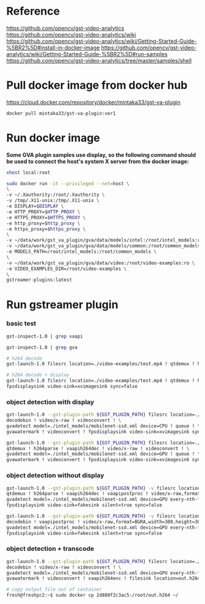 # Reference

https://github.com/opencv/gst-video-analytics
https://github.com/opencv/gst-video-analytics/wiki
https://github.com/opencv/gst-video-analytics/wiki/Getting-Started-Guide-%5BR2%5D#install-in-docker-image
https://github.com/opencv/gst-video-analytics/wiki/Getting-Started-Guide-%5BR2%5D#run-samples
https://github.com/opencv/gst-video-analytics/tree/master/samples/shell

# Pull docker image from docker hub

https://cloud.docker.com/repository/docker/mintaka33/gst-va-plugin

```bash
docker pull mintaka33/gst-va-plugin:ver1
```


# Run docker image

**Some GVA plugin samples use display, so the following command should be used to connect the host's system X server from the docker image:**

```bash
xhost local:root
```

```bash
sudo docker run -it --privileged --net=host \
\
-v ~/.Xauthority:/root/.Xauthority \
-v /tmp/.X11-unix:/tmp/.X11-unix \
-e DISPLAY=$DISPLAY \
-e HTTP_PROXY=$HTTP_PROXY \
-e HTTPS_PROXY=$HTTPS_PROXY \
-e http_proxy=$http_proxy \
-e https_proxy=$https_proxy \
\
-v ~/data/work/gst_va_plugin/gva/data/models/intel:/root/intel_models:ro \
-v ~/data/work/gst_va_plugin/gva/data/models/common:/root/common_models:ro \
-e MODELS_PATH=/root/intel_models:/root/common_models \
\
-v ~/data/work/gst_va_plugin/gva/data/video:/root/video-examples:ro \
-e VIDEO_EXAMPLES_DIR=/root/video-examples \
\
gstreamer-plugins:latest
```

# Run gstreamer plugin

### basic test

```bash
gst-inspect-1.0 | grep vaapi

gst-inspect-1.0 | grep gva

# h264 decode
gst-launch-1.0 filesrc location=./video-examples/test.mp4 ! qtdemux ! h264parse ! vaapih264dec ! fakesink

# h264 decode + display
gst-launch-1.0 filesrc location=./video-examples/test.mp4 ! qtdemux ! h264parse ! vaapih264dec !\
fpsdisplaysink video-sink=xvimagesink sync=false
```

### object detection with display

```bash
gst-launch-1.0 --gst-plugin-path ${GST_PLUGIN_PATH} filesrc location=./video-examples/test.mp4 ! \
decodebin ! video/x-raw ! videoconvert ! \
gvadetect model=./intel_models/mobilenet-ssd.xml device=CPU ! queue ! \
gvawatermark ! videoconvert ! fpsdisplaysink video-sink=xvimagesink sync=false

gst-launch-1.0 --gst-plugin-path ${GST_PLUGIN_PATH} filesrc location=./video-examples/test.mp4 ! \
qtdemux ! h264parse ! vaapih264dec ! video/x-raw ! videoconvert ! \
gvadetect model=./intel_models/mobilenet-ssd.xml device=GPU ! queue ! \
gvawatermark ! videoconvert ! fpsdisplaysink video-sink=xvimagesink sync=false
```

### object detection without display

```bash
gst-launch-1.0 --gst-plugin-path ${GST_PLUGIN_PATH} -v filesrc location=./video-examples/test.mp4 ! \
qtdemux ! h264parse ! vaapih264dec ! vaapipostproc ! video/x-raw,format=BGRA,width=300,height=300 ! \
gvadetect model=./intel_models/mobilenet-ssd.xml device=GPU every-nth-frame=1 batch-size=1 ! \
fpsdisplaysink video-sink=fakesink silent=true sync=false

gst-launch-1.0 --gst-plugin-path ${GST_PLUGIN_PATH} -v filesrc location=./video-examples/test.mp4 ! \
decodebin ! vaapipostproc ! video/x-raw,format=BGRA,width=300,height=300 ! \
gvadetect model=./intel_models/mobilenet-ssd.xml device=GPU every-nth-frame=2 batch-size=1 ! \
fpsdisplaysink video-sink=fakesink silent=true sync=false
```

### object detection + transcode

```bash
gst-launch-1.0 --gst-plugin-path ${GST_PLUGIN_PATH} filesrc location=./video-examples/test.mp4 ! \
decodebin ! video/x-raw ! videoconvert ! \
gvadetect model=./intel_models/mobilenet-ssd.xml device=GPU every-nth-frame=1 batch-size=1 ! queue ! \
gvawatermark ! videoconvert ! vaapih264enc ! filesink location=out.h264

# copy output file out of container
fresh@freshpc2:~$ sudo docker cp 2d880f2c3ac5:/root/out.h264 ~/
```
